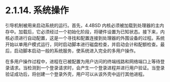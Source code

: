 # 2.1.14. 系统操作

引导机制被用来启动系统的运行。首先，4.4BSD 内核必须被加载到处理器的主内存中。加载后，它必须经过一个初始化阶段，将硬件设置为已知状态。接下来，内核必须进行自动配置，这是一个寻找和配置连接到处理器的外围设备的过程。系统开始以单用户模式运行，同时启动脚本进行磁盘检查，并启动会计和配额检查。最后，启动脚本启动一般的系统服务，使系统进入完全的多用户操作。

在多用户操作过程中，进程在已被配置为用户访问的终端线路和网络端口上等待登录请求。当检测到一个登录请求时，会产生一个登录进程并进行用户验证。当登录验证成功后，将创建一个登录外壳，用户可以从该外壳中运行其他进程。
